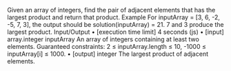 Given an array of integers, find the pair of adjacent elements that has the largest product and return that product.
Example
For inputArray = [3, 6, -2, -5, 7, 3], the output should be
solution(inputArray) = 21.
7 and 3 produce the largest product.
Input/Output
    • [execution time limit] 4 seconds (js)
    • [input] array.integer inputArray
      An array of integers containing at least two elements.
      Guaranteed constraints:
2 ≤ inputArray.length ≤ 10,
-1000 ≤ inputArray[i] ≤ 1000.
    • [output] integer
      The largest product of adjacent elements.